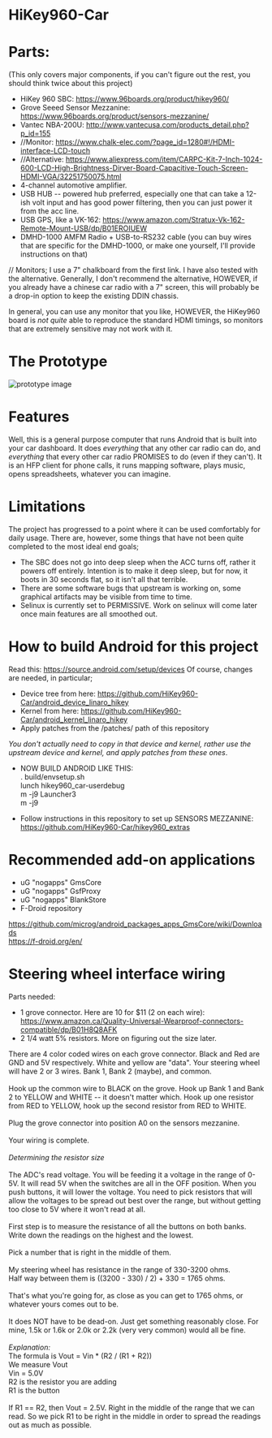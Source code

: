 # HiKey960-Car

# Parts:
(This only covers major components, if you can't figure out the rest, you should think twice about this project)
- HiKey 960 SBC: https://www.96boards.org/product/hikey960/
- Grove Seeed Sensor Mezzanine: https://www.96boards.org/product/sensors-mezzanine/
- Vantec NBA-200U: http://www.vantecusa.com/products_detail.php?p_id=155
- //Monitor: https://www.chalk-elec.com/?page_id=1280#!/HDMI-interface-LCD-touch
- //Alternative: https://www.aliexpress.com/item/CARPC-Kit-7-Inch-1024-600-LCD-High-Brightness-Dirver-Board-Capacitive-Touch-Screen-HDMI-VGA/32251750075.html
- 4-channel automotive amplifier.
- USB HUB -- powered hub preferred, especially one that can take a 12-ish volt input and has good power filtering, then you can just power it from the acc line.
- USB GPS, like a VK-162: https://www.amazon.com/Stratux-Vk-162-Remote-Mount-USB/dp/B01EROIUEW
- DMHD-1000 AMFM Radio + USB-to-RS232 cable (you can buy wires that are specific for the DMHD-1000, or make one yourself, I'll provide instructions on that)

// Monitors;
I use a 7" chalkboard from the first link. I have also tested with the alternative. Generally, I don't recommend the alternative, HOWEVER, if you already have a chinese car radio with a 7" screen, this will probably be a drop-in option to keep the existing DDIN chassis.

In general, you can use any monitor that you like, HOWEVER, the HiKey960 board is *not quite* able to reproduce the standard HDMI timings, so monitors that are extremely sensitive may not work with it.

# The Prototype

![prototype image](https://raw.githubusercontent.com/HiKey960-Car/HiKey960-Car/master/hikey960_ivi_prototype.jpg)

# Features
Well, this is a general purpose computer that runs Android that is built into your car dashboard. It does *everything* that any other car radio can do, and *everything* that every other car radio PROMISES to do (even if they can't). It is an HFP client for phone calls, it runs mapping software, plays music, opens spreadsheets, whatever you can imagine.

# Limitations
The project has progressed to a point where it can be used comfortably for daily usage. There are, however, some things that have not been quite completed to the most ideal end goals;
- The SBC does not go into deep sleep when the ACC turns off, rather it powers off entirely. Intention is to make it deep sleep, but for now, it boots in 30 seconds flat, so it isn't all that terrible.
- There are some software bugs that upstream is working on, some graphical artifacts may be visible from time to time.
- Selinux is currently set to PERMISSIVE. Work on selinux will come later once main features are all smoothed out.

# How to build Android for this project
Read this: https://source.android.com/setup/devices
Of course, changes are needed, in particular;
- Device tree from here: https://github.com/HiKey960-Car/android_device_linaro_hikey
- Kernel from here: https://github.com/HiKey960-Car/android_kernel_linaro_hikey
- Apply patches from the /patches/ path of this repository

*You don't actually need to copy in that device and kernel, rather use the upstream device and kernel, and apply patches from these ones*.

- NOW BUILD ANDROID LIKE THIS:<br>
. build/envsetup.sh<br>
lunch hikey960_car-userdebug<br>
m -j9 Launcher3<br>
m -j9

- Follow instructions in this repository to set up SENSORS MEZZANINE: https://github.com/HiKey960-Car/hikey960_extras

# Recommended add-on applications
- uG "nogapps" GmsCore
- uG "nogapps" GsfProxy
- uG "nogapps" BlankStore
- F-Droid repository

https://github.com/microg/android_packages_apps_GmsCore/wiki/Downloads<br>
https://f-droid.org/en/

# Steering wheel interface wiring
Parts needed:
- 1 grove connector. Here are 10 for $11 (2 on each wire): https://www.amazon.ca/Quality-Universal-Wearproof-connectors-compatible/dp/B01H8Q8AFK
- 2 1/4 watt 5% resistors. More on figuring out the size later.

There are 4 color coded wires on each grove connector. Black and Red are GND and 5V respectively. White and yellow are "data". Your steering wheel will have 2 or 3 wires. Bank 1, Bank 2 (maybe), and common.<br>
<br>
Hook up the common wire to BLACK on the grove. Hook up Bank 1 and Bank 2 to YELLOW and WHITE -- it doesn't matter which. Hook up one resistor from RED to YELLOW, hook up the second resistor from RED to WHITE.<br>
<br>
Plug the grove connector into position A0 on the sensors mezzanine.<br>
<br>
Your wiring is complete.<br>
<br>
*Determining the resistor size*<br>
<br>
The ADC's read voltage. You will be feeding it a voltage in the range of 0-5V. It will read 5V when the switches are all in the OFF position. When you push buttons, it will lower the voltage. You need to pick resistors that will allow the voltages to be spread out best over the range, but without getting too close to 5V where it won't read at all.<br>
<br>
First step is to measure the resistance of all the buttons on both banks. Write down the readings on the highest and the lowest.<br>
<br>
Pick a number that is right in the middle of them.<br>
<br>
My steering wheel has resistance in the range of 330-3200 ohms.<br>
Half way between them is ((3200 - 330) / 2) + 330 = 1765 ohms.<br>
<br>
That's what you're going for, as close as you can get to 1765 ohms, or whatever yours comes out to be.<br>
<br>
It does NOT have to be dead-on. Just get something reasonably close. For mine, 1.5k or 1.6k or 2.0k or 2.2k (very very common) would all be fine.<br>
<br>
*Explanation:*<br>
The formula is Vout = Vin * (R2 / (R1 + R2))<br>
We measure Vout<br>
Vin = 5.0V<br>
R2 is the resistor you are adding<br>
R1 is the button<br>
<br>
If R1 == R2, then Vout = 2.5V. Right in the middle of the range that we can read. So we pick R1 to be right in the middle in order to spread the readings out as much as possible.

